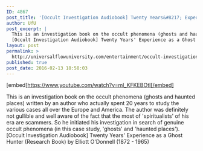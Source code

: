 ```yaml
---
ID: 4867
post_title: '[Occult Investigation Audiobook] Twenty Years&#8217; Experience as a Ghost Hunter (Research Book)'
author: UfU
post_excerpt: |
  This is an investigation book on the occult phenomena (ghosts and haunted places) written by an author who actually spent 20 years to study the various cases all over the Europe and America. The author was definitely not gullible and well aware of the fact that the most of 'spiritualists' of his era are scammers. So he initiated his investigation in search of genuine occult phenomena (in this case study, 'ghosts' and 'haunted places').
  [Occult Investigation Audiobook] Twenty Years' Experience as a Ghost Hunter (Research Book) by Elliott O'Donnell (1872 - 1965)
layout: post
permalink: >
  http://universalflowuniversity.com/entertainment/occult-investigation-audiobook-twenty-years-experience-as-a-ghost-hunter-research-book/
published: true
post_date: 2016-02-13 18:58:03
---
```

[embed]https://www.youtube.com/watch?v=ml_KFKEBOtI[/embed]<br>
<p>This is an investigation book on the occult phenomena (ghosts and haunted places) written by an author who actually spent 20 years to study the various cases all over the Europe and America. The author was definitely not gullible and well aware of the fact that the most of 'spiritualists' of his era are scammers. So he initiated his investigation in search of genuine occult phenomena (in this case study, 'ghosts' and 'haunted places'). 
[Occult Investigation Audiobook] Twenty Years' Experience as a Ghost Hunter (Research Book) by Elliott O'Donnell (1872 - 1965)</p>